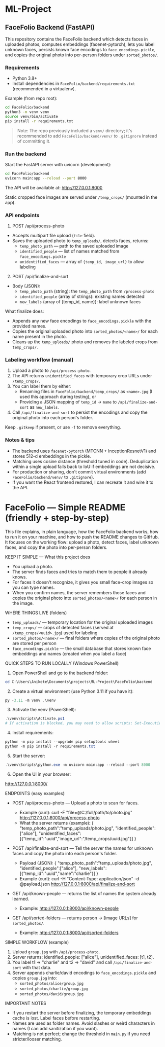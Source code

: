 # ML-Project

## FaceFolio Backend (FastAPI)

This repository contains the FaceFolio backend which detects faces in uploaded photos, computes embeddings (facenet-pytorch), lets you label unknown faces, persists known face encodings to `face_encodings.pickle`, and copies the original photo into per-person folders under `sorted_photos/`.

### Requirements

- Python 3.8+
- Install dependencies in `FaceFolio/backend/requirements.txt` (recommended in a virtualenv).

Example (from repo root):

```bash
cd FaceFolio/backend
python3 -m venv venv
source venv/bin/activate
pip install -r requirements.txt
```

> Note: The repo previously included a `venv/` directory; it's recommended to add `FaceFolio/backend/venv/` to `.gitignore` instead of committing it.

### Run the backend

Start the FastAPI server with uvicorn (development):

```bash
cd FaceFolio/backend
uvicorn main:app --reload --port 8000
```

The API will be available at: http://127.0.0.1:8000

Static cropped face images are served under `/temp_crops/` (mounted in the app).

### API endpoints

1) POST /api/process-photo

- Accepts multipart file upload (`file` field).
- Saves the uploaded photo to `temp_uploads/`, detects faces, returns:
  - `temp_photo_path` — path to the saved uploaded image
  - `identified_people` — list of names matched from `face_encodings.pickle`
  - `unidentified_faces` — array of `{temp_id, image_url}` to allow labeling



2) POST /api/finalize-and-sort

- Body (JSON):
  - `temp_photo_path` (string): the `temp_photo_path` from `/process-photo`
  - `identified_people` (array of strings): existing names detected
  - `new_labels` (array of {temp_id, name}): label unknown faces





What finalize does:
- Appends any new face encodings to `face_encodings.pickle` with the provided names.
- Copies the original uploaded photo into `sorted_photos/<name>/` for each name present in the photo.
- Cleans up the `temp_uploads/` photo and removes the labeled crops from `temp_crops/`.

### Labeling workflow (manual)

1. Upload a photo to `/api/process-photo`.
2. The API returns `unidentified_faces` with temporary crop URLs under `/temp_crops/`.
3. You can label them by either:
   - Renaming files in `FaceFolio/backend/temp_crops/` as `<name>.jpg` (I used this approach during testing), or
   - Providing a JSON mapping of `temp_id` → `name` to `/api/finalize-and-sort` as `new_labels`.
4. Call `/api/finalize-and-sort` to persist the encodings and copy the original photo into each person's folder.



Keep `.gitkeep` if present, or use `-f` to remove everything.

### Notes & tips

- The backend uses `facenet-pytorch` (MTCNN + InceptionResnetV1) and stores 512-d embeddings in the pickle.
- Matching uses cosine distance (threshold tuned in code). Deduplication within a single upload falls back to IoU if embeddings are not decisive.
- For production or sharing, don't commit virtual environments (add `FaceFolio/backend/venv/` to `.gitignore`).
- If you want the React frontend restored, I can recreate it and wire it to the API.


# FaceFolio — Simple README (friendly + step-by-step)

This file explains, in plain language, how the FaceFolio backend works, how to run it on your machine, and how to push the README changes to GitHub. It focuses on the working flow: upload a photo, detect faces, label unknown faces, and copy the photo into per-person folders.

KEEP IT SIMPLE — What this project does
- You upload a photo.
- The server finds faces and tries to match them to people it already knows.
- For faces it doesn't recognize, it gives you small face-crop images so you can type names.
- When you confirm names, the server remembers those faces and copies the original photo into `sorted_photos/<name>/` for each person in the image.

WHERE THINGS LIVE (folders)
- `temp_uploads/` — temporary location for the original uploaded images
- `temp_crops/` — crops of detected faces (served at `/temp_crops/<uuid>.jpg`) used for labeling
- `sorted_photos/<name>/` — final folders where copies of the original photo are stored per person
- `face_encodings.pickle` — the small database that stores known face embeddings and names (created when you label a face)

QUICK STEPS TO RUN LOCALLY (Windows PowerShell)
1) Open PowerShell and go to the backend folder:

```powershell
cd C:\Users\Anikete\Documents\projects\ML-Project\FaceFolio\backend
```

2) Create a virtual environment (use Python 3.11 if you have it):

```powershell
py -3.11 -m venv .\venv
```

3) Activate the venv (PowerShell):

```powershell
.\venv\Scripts\Activate.ps1
# If activation is blocked, you may need to allow scripts: Set-ExecutionPolicy -Scope Process -ExecutionPolicy Bypass
```

4) Install requirements:

```powershell
python -m pip install --upgrade pip setuptools wheel
python -m pip install -r requirements.txt
```

5) Start the server:

```powershell
.\venv\Scripts\python.exe -m uvicorn main:app --reload --port 8000
```

6) Open the UI in your browser:

http://127.0.0.1:8000/

ENDPOINTS (easy examples)
- POST /api/process-photo — Upload a photo to scan for faces.
  - Example (curl):
    curl -F "file=@C:/full/path/to/photo.jpg" http://127.0.0.1:8000/api/process-photo
  - What the server returns (example):
    {
      "temp_photo_path":"temp_uploads/photo.jpg",
      "identified_people":["alice"],
      "unidentified_faces":[{"temp_id":"uuid","image_url":"/temp_crops/uuid.jpg"}]
    }

- POST /api/finalize-and-sort — Tell the server the names for unknown faces and copy the photo into each person's folder.
  - Payload (JSON):
    {
      "temp_photo_path":"temp_uploads/photo.jpg",
      "identified_people":["alice"],
      "new_labels":[{"temp_id":"uuid","name":"charlie"}]
    }
  - Example (curl):
    curl -H "Content-Type: application/json" -d @payload.json http://127.0.0.1:8000/api/finalize-and-sort

- GET /api/known-people — returns the list of names the system already learned.
  - Example: http://127.0.0.1:8000/api/known-people

- GET /api/sorted-folders — returns person -> [image URLs] for `sorted_photos/`.
  - Example: http://127.0.0.1:8000/api/sorted-folders

SIMPLE WORKFLOW (example)
1. Upload `group.jpg` with `/api/process-photo`.
2. Server returns: identified_people: ["alice"], unidentified_faces: [t1, t2].
3. You label t1 -> "charlie" and t2 -> "david" and call `/api/finalize-and-sort` with that data.
4. Server appends charlie/david encodings to `face_encodings.pickle` and copies `group.jpg` into:
   - `sorted_photos/alice/group.jpg`
   - `sorted_photos/charlie/group.jpg`
   - `sorted_photos/david/group.jpg`

IMPORTANT NOTES
- If you restart the server before finalizing, the temporary embeddings cache is lost. Label faces before restarting.
- Names are used as folder names. Avoid slashes or weird characters in names (I can add sanitization if you want).
- Matching is not perfect; change the threshold in `main.py` if you need stricter/looser matching.


